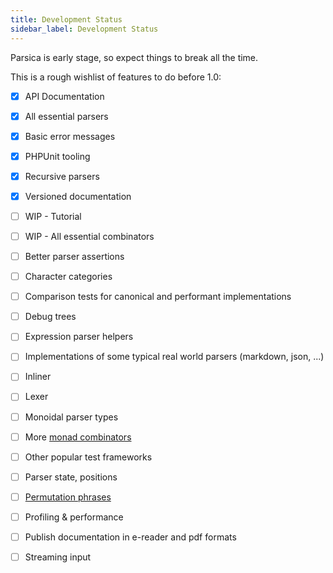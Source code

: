 ```yaml
---
title: Development Status
sidebar_label: Development Status
---
```



Parsica is early stage, so expect things to break all the time. 

This is a rough wishlist of features to do before 1.0:

- [x] API Documentation
- [x] All essential parsers
- [x] Basic error messages
- [x] PHPUnit tooling
- [x] Recursive parsers
- [x] Versioned documentation


- [ ] WIP - Tutorial
- [ ] WIP - All essential combinators


- [ ] Better parser assertions
- [ ] Character categories
- [ ] Comparison tests for canonical and performant implementations
- [ ] Debug trees
- [ ] Expression parser helpers
- [ ] Implementations of some typical real world parsers (markdown, json, ...)
- [ ] Inliner
- [ ] Lexer
- [ ] Monoidal parser types
- [ ] More [monad combinators](https://hackage.haskell.org/package/base-4.14.0.0/docs/Control-Monad.html#v:-62--61--62-) 
- [ ] Other popular test frameworks
- [ ] Parser state, positions
- [ ] [Permutation phrases](https://www.cs.ox.ac.uk/jeremy.gibbons/wg21/meeting56/loeh-paper.pdf)
- [ ] Profiling & performance
- [ ] Publish documentation in e-reader and pdf formats
- [ ] Streaming input

